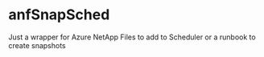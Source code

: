 # anfSnapSched
Just a wrapper for Azure NetApp Files to add to Scheduler or a runbook to create snapshots
